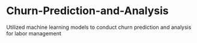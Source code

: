 # Churn-Prediction-and-Analysis
Utilized machine learning models to conduct churn prediction and analysis for labor management
